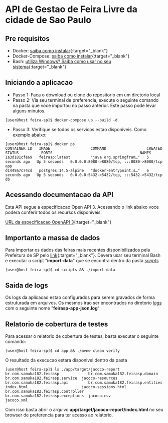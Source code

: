 # API de Gestao de Feira Livre da cidade de Sao Paulo

## Pre requisitos

- Docker: [saiba como instalar](https://docs.docker.com/engine/install/){:target="_blank"}
- Docker-Compose: [saiba como instalar](https://docs.docker.com/compose/install/){:target="_blank"}
- Bash: [utiliza Windows? Saiba como usar no seu sistema](https://www.thewindowsclub.com/how-to-run-sh-or-shell-script-file-in-windows-10){:target="_blank"}

## Iniciando a aplicacao

- Passo 1: Faca o download ou clone do repositorio em um diretorio local
- Passo 2: Via seu terminal de preferencia, execute o seguinte comando na pasta que voce importou no passo anterior.
  Este passo pode levar alguns minutos.

```shell
[user@host feira-sp]$ docker-compose up --build -d
```

- Passo 3: Verifique se todos os servicos estao disponiveis. Como exemplo abaixo:

```shell
[user@host feira-sp]$ docker ps
CONTAINER ID   IMAGE                  COMMAND                  CREATED          STATUS          PORTS                                       NAMES
1a3d181cfe69   feirasp:latest         "java org.springfram…"   5 seconds ago   Up 5 seconds   0.0.0.0:8080->8080/tcp, :::8080->8080/tcp   app
d1449a7c74cd   postgres:14.5-alpine   "docker-entrypoint.s…"   6 seconds ago   Up 5 seconds   0.0.0.0:5432->5432/tcp, :::5432->5432/tcp   db

```

## Acessando documentacao da API

Esta API segue a especificacao Open API 3. Acessando o link abaixo voce podera conferir todos os recursos disponiveis.

[URL da especificacao OpenAPI 3](http://localhost:8080/swagger-ui/index.html#/feira-api){:target="_blank"}

## Importanto a massa de dados

Para importar os dados das feiras mais recentes disponibilizados pela Prefeitura de SP pelo [link](http://www.prefeitura.sp.gov.br/cidade/secretarias/upload/chamadas/feiras_livres_1429113213.zip){:target="_blank"}.
Devera usar seu terminal Bash e executar o script "**import-data**" que se encontra dentro da pasta *[scripts](scripts)*

```shell
[user@host feira-sp]$ cd scripts && ./import-data

```

## Saida de logs

Os logs da aplicacao estao configurados para serem gravados de forma estruturada em arquivos. Os mesmos irao ser encontrados no diretorio *[logs](logs)* com o seguinte nome "**feirasp-app-json.log**"

## Relatorio de cobertura de testes

Para acessar o relatorio de cobertura de testes, basta executar o seguinte comando:

```shell
[user@host feira-sp]$ cd app && ./mvnw clean verify

```

O resultado da execucao estara disponivel dentro da pasta 

```shell
[user@host feira-sp]$ ls ./app/target/jacoco-report
br.com.samuka182.feirasp             br.com.samuka182.feirasp.domain      br.com.samuka182.feirasp.service  jacoco-resources
br.com.samuka182.feirasp.api         br.com.samuka182.feirasp.entities    index.html                        jacoco-sessions.html
br.com.samuka182.feirasp.controller  br.com.samuka182.feirasp.exceptions  jacoco.csv                        jacoco.xml

```

Com isso basta abrir o arquivo **app/target/jacoco-report/index.html** no seu browser de preferencia para ter acesso ao relatorio.